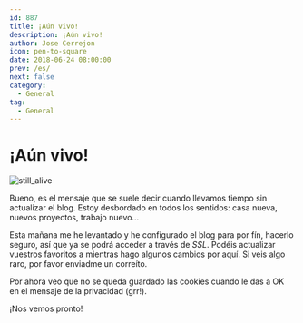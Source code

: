 ```yaml
---
id: 887
title: ¡Aún vivo!
description: ¡Aún vivo!
author: Jose Cerrejon
icon: pen-to-square
date: 2018-06-24 08:00:00
prev: /es/
next: false
category:
  - General
tag:
  - General
---
```


# ¡Aún vivo!

![still_alive](/images/2018/06/still_alive.jpg)

Bueno, es el mensaje que se suele decir cuando llevamos tiempo sin actualizar el blog. Estoy desbordado en todos los sentidos: casa nueva, nuevos proyectos, trabajo nuevo...

Esta mañana me he levantado y he configurado el blog para por fín, hacerlo seguro, así que ya se podrá acceder a través de *SSL*. Podéis actualizar vuestros favoritos a []() mientras hago algunos cambios por aquí. Si veis algo raro, por favor enviadme un correíto.

Por ahora veo que no se queda guardado las cookies cuando le das a OK en el mensaje de la privacidad (grr!).

¡Nos vemos pronto!